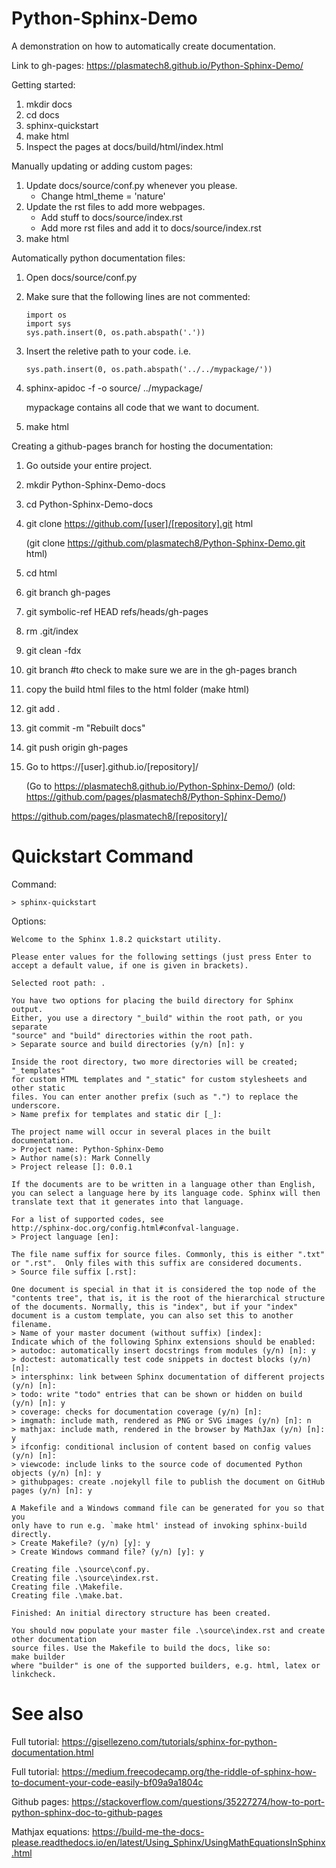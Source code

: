# Python-Sphinx-Demo
A demonstration on how to automatically create documentation.

Link to gh-pages: https://plasmatech8.github.io/Python-Sphinx-Demo/

Getting started:
1. mkdir docs
2. cd docs
3. sphinx-quickstart
4. make html
5. Inspect the pages at docs/build/html/index.html

Manually updating or adding custom pages:
1. Update docs/source/conf.py whenever you please.
	* Change html_theme = 'nature'
2. Update the rst files to add more webpages.
	* Add stuff to docs/source/index.rst
	* Add more rst files and add it to docs/source/index.rst
3. make html

Automatically python documentation files:
1. Open docs/source/conf.py
2. Make sure that the following lines are not commented:
	```
	import os
	import sys
	sys.path.insert(0, os.path.abspath('.'))
	```
3. Insert the reletive path to your code.
i.e.
	```
	sys.path.insert(0, os.path.abspath('../../mypackage/'))
	```
4. sphinx-apidoc -f -o source/ ../mypackage/

	mypackage contains all code that we want to document.
5. make html

Creating a github-pages branch for hosting the documentation:
1. Go outside your entire project.
2. mkdir Python-Sphinx-Demo-docs
3. cd Python-Sphinx-Demo-docs
4. git clone https://github.com/[user]/[repository].git html
	
	(git clone https://github.com/plasmatech8/Python-Sphinx-Demo.git html)
	
5. cd html
6. git branch gh-pages
7. git symbolic-ref HEAD refs/heads/gh-pages
8. rm .git/index
9. git clean -fdx
10. git branch #to check  to make sure we are in the gh-pages branch
11. copy the build html files to the html folder (make html)
12. git add .
13. git commit -m "Rebuilt docs"
14. git push origin gh-pages
15. Go to https://[user].github.io/[repository]/

	(Go to https://plasmatech8.github.io/Python-Sphinx-Demo/)
	(old: https://github.com/pages/plasmatech8/Python-Sphinx-Demo/)

https://github.com/pages/plasmatech8/[repository]/

# Quickstart Command

Command:

	> sphinx-quickstart

Options:

	Welcome to the Sphinx 1.8.2 quickstart utility.

	Please enter values for the following settings (just press Enter to
	accept a default value, if one is given in brackets).

	Selected root path: .

	You have two options for placing the build directory for Sphinx output.
	Either, you use a directory "_build" within the root path, or you separate
	"source" and "build" directories within the root path.
	> Separate source and build directories (y/n) [n]: y

	Inside the root directory, two more directories will be created; "_templates"
	for custom HTML templates and "_static" for custom stylesheets and other static
	files. You can enter another prefix (such as ".") to replace the underscore.
	> Name prefix for templates and static dir [_]:

	The project name will occur in several places in the built documentation.
	> Project name: Python-Sphinx-Demo
	> Author name(s): Mark Connelly
	> Project release []: 0.0.1

	If the documents are to be written in a language other than English,
	you can select a language here by its language code. Sphinx will then
	translate text that it generates into that language.

	For a list of supported codes, see
	http://sphinx-doc.org/config.html#confval-language.
	> Project language [en]:

	The file name suffix for source files. Commonly, this is either ".txt"
	or ".rst".  Only files with this suffix are considered documents.
	> Source file suffix [.rst]:

	One document is special in that it is considered the top node of the
	"contents tree", that is, it is the root of the hierarchical structure
	of the documents. Normally, this is "index", but if your "index"
	document is a custom template, you can also set this to another filename.
	> Name of your master document (without suffix) [index]:
	Indicate which of the following Sphinx extensions should be enabled:
	> autodoc: automatically insert docstrings from modules (y/n) [n]: y
	> doctest: automatically test code snippets in doctest blocks (y/n) [n]:
	> intersphinx: link between Sphinx documentation of different projects (y/n) [n]:
	> todo: write "todo" entries that can be shown or hidden on build (y/n) [n]: y
	> coverage: checks for documentation coverage (y/n) [n]:
	> imgmath: include math, rendered as PNG or SVG images (y/n) [n]: n
	> mathjax: include math, rendered in the browser by MathJax (y/n) [n]: y
	> ifconfig: conditional inclusion of content based on config values (y/n) [n]:
	> viewcode: include links to the source code of documented Python objects (y/n) [n]: y
	> githubpages: create .nojekyll file to publish the document on GitHub pages (y/n) [n]: y

	A Makefile and a Windows command file can be generated for you so that you
	only have to run e.g. `make html' instead of invoking sphinx-build
	directly.
	> Create Makefile? (y/n) [y]: y
	> Create Windows command file? (y/n) [y]: y

	Creating file .\source\conf.py.
	Creating file .\source\index.rst.
	Creating file .\Makefile.
	Creating file .\make.bat.

	Finished: An initial directory structure has been created.

	You should now populate your master file .\source\index.rst and create other documentation
	source files. Use the Makefile to build the docs, like so:
	make builder
	where "builder" is one of the supported builders, e.g. html, latex or linkcheck.

# See also
Full tutorial: https://gisellezeno.com/tutorials/sphinx-for-python-documentation.html

Full tutorial: https://medium.freecodecamp.org/the-riddle-of-sphinx-how-to-document-your-code-easily-bf09a9a1804c

Github pages: https://stackoverflow.com/questions/35227274/how-to-port-python-sphinx-doc-to-github-pages

Mathjax equations: https://build-me-the-docs-please.readthedocs.io/en/latest/Using_Sphinx/UsingMathEquationsInSphinx.html
